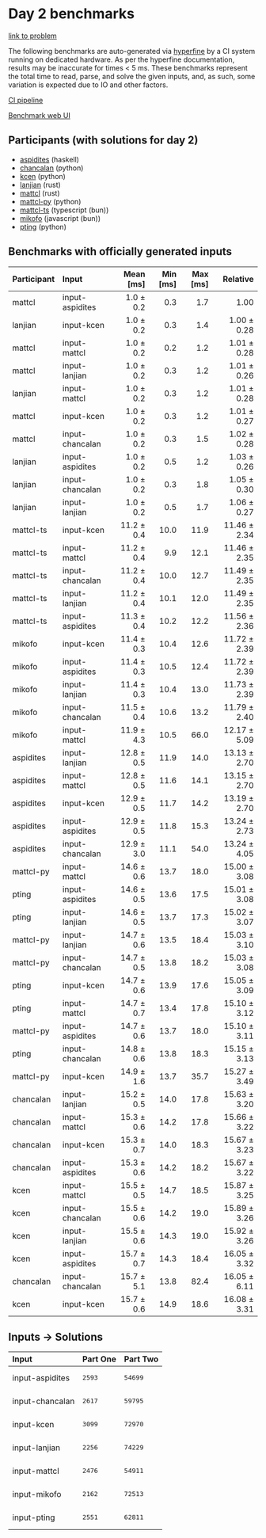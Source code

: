# Day 2 benchmarks

[link to problem](https://adventofcode.com/2023/day/2)

The following benchmarks are auto-generated via
[hyperfine](https://github.com/sharkdp/hyperfine) by a CI system running on
dedicated hardware. As per the hyperfine documentation, results may be
inaccurate for times < 5 ms. These benchmarks represent the total time to read,
parse, and solve the given inputs, and, as such, some variation is expected due
to IO and other factors.

[CI pipeline](http://ci.papercode.net:8080/teams/main/pipelines/aoc2023)

[Benchmark web UI](https://aoc.ancalagon.black)


## Participants (with solutions for day 2)

- [aspidites](https://github.com/aspidites/aoc2023) (haskell)
- [chancalan](https://github.com/chancalan/aoc2023) (python)
- [kcen](https://github.com/kcen/aoc2023) (python)
- [lanjian](https://github.com/lanjian/aoc-2023) (rust)
- [mattcl](https://github.com/mattcl/aoc2023) (rust)
- [mattcl-py](https://github.com/mattcl/aoc2023-py) (python)
- [mattcl-ts](https://github.com/mattcl/aoc2023-js) (typescript (bun))
- [mikofo](https://github.com/mikofo/advent-of-code-2023) (javascript (bun))
- [pting](https://github.com/pting/aoc2023) (python)


## Benchmarks with officially generated inputs

| Participant | Input | Mean [ms] | Min [ms] | Max [ms] | Relative |
|:---|:---|---:|---:|---:|---:|
| mattcl | input-aspidites | 1.0 ± 0.2 | 0.3 | 1.7 | 1.00 |
| lanjian | input-kcen | 1.0 ± 0.2 | 0.3 | 1.4 | 1.00 ± 0.28 |
| mattcl | input-mattcl | 1.0 ± 0.2 | 0.2 | 1.2 | 1.01 ± 0.28 |
| mattcl | input-lanjian | 1.0 ± 0.2 | 0.3 | 1.2 | 1.01 ± 0.26 |
| lanjian | input-mattcl | 1.0 ± 0.2 | 0.3 | 1.2 | 1.01 ± 0.28 |
| mattcl | input-kcen | 1.0 ± 0.2 | 0.3 | 1.2 | 1.01 ± 0.27 |
| mattcl | input-chancalan | 1.0 ± 0.2 | 0.3 | 1.5 | 1.02 ± 0.28 |
| lanjian | input-aspidites | 1.0 ± 0.2 | 0.5 | 1.2 | 1.03 ± 0.26 |
| lanjian | input-chancalan | 1.0 ± 0.2 | 0.3 | 1.8 | 1.05 ± 0.30 |
| lanjian | input-lanjian | 1.0 ± 0.2 | 0.5 | 1.7 | 1.06 ± 0.27 |
| mattcl-ts | input-kcen | 11.2 ± 0.4 | 10.0 | 11.9 | 11.46 ± 2.34 |
| mattcl-ts | input-mattcl | 11.2 ± 0.4 | 9.9 | 12.1 | 11.46 ± 2.35 |
| mattcl-ts | input-chancalan | 11.2 ± 0.4 | 10.0 | 12.7 | 11.49 ± 2.35 |
| mattcl-ts | input-lanjian | 11.2 ± 0.4 | 10.1 | 12.0 | 11.49 ± 2.35 |
| mattcl-ts | input-aspidites | 11.3 ± 0.4 | 10.2 | 12.2 | 11.56 ± 2.36 |
| mikofo | input-kcen | 11.4 ± 0.3 | 10.4 | 12.6 | 11.72 ± 2.39 |
| mikofo | input-aspidites | 11.4 ± 0.3 | 10.5 | 12.4 | 11.72 ± 2.39 |
| mikofo | input-lanjian | 11.4 ± 0.3 | 10.4 | 13.0 | 11.73 ± 2.39 |
| mikofo | input-chancalan | 11.5 ± 0.4 | 10.6 | 13.2 | 11.79 ± 2.40 |
| mikofo | input-mattcl | 11.9 ± 4.3 | 10.5 | 66.0 | 12.17 ± 5.09 |
| aspidites | input-lanjian | 12.8 ± 0.5 | 11.9 | 14.0 | 13.13 ± 2.70 |
| aspidites | input-mattcl | 12.8 ± 0.5 | 11.6 | 14.1 | 13.15 ± 2.70 |
| aspidites | input-kcen | 12.9 ± 0.5 | 11.7 | 14.2 | 13.19 ± 2.70 |
| aspidites | input-aspidites | 12.9 ± 0.5 | 11.8 | 15.3 | 13.24 ± 2.73 |
| aspidites | input-chancalan | 12.9 ± 3.0 | 11.1 | 54.0 | 13.24 ± 4.05 |
| mattcl-py | input-mattcl | 14.6 ± 0.6 | 13.7 | 18.0 | 15.00 ± 3.08 |
| pting | input-aspidites | 14.6 ± 0.5 | 13.6 | 17.5 | 15.01 ± 3.08 |
| pting | input-lanjian | 14.6 ± 0.5 | 13.7 | 17.3 | 15.02 ± 3.07 |
| mattcl-py | input-lanjian | 14.7 ± 0.6 | 13.5 | 18.4 | 15.03 ± 3.10 |
| mattcl-py | input-chancalan | 14.7 ± 0.5 | 13.8 | 18.2 | 15.03 ± 3.08 |
| pting | input-kcen | 14.7 ± 0.6 | 13.9 | 17.6 | 15.05 ± 3.09 |
| pting | input-mattcl | 14.7 ± 0.7 | 13.4 | 17.8 | 15.10 ± 3.12 |
| mattcl-py | input-aspidites | 14.7 ± 0.6 | 13.7 | 18.0 | 15.10 ± 3.11 |
| pting | input-chancalan | 14.8 ± 0.6 | 13.8 | 18.3 | 15.15 ± 3.13 |
| mattcl-py | input-kcen | 14.9 ± 1.6 | 13.7 | 35.7 | 15.27 ± 3.49 |
| chancalan | input-lanjian | 15.2 ± 0.5 | 14.0 | 17.8 | 15.63 ± 3.20 |
| chancalan | input-mattcl | 15.3 ± 0.6 | 14.2 | 17.8 | 15.66 ± 3.22 |
| chancalan | input-kcen | 15.3 ± 0.7 | 14.0 | 18.3 | 15.67 ± 3.23 |
| chancalan | input-aspidites | 15.3 ± 0.6 | 14.2 | 18.2 | 15.67 ± 3.22 |
| kcen | input-mattcl | 15.5 ± 0.5 | 14.7 | 18.5 | 15.87 ± 3.25 |
| kcen | input-chancalan | 15.5 ± 0.6 | 14.2 | 19.0 | 15.89 ± 3.26 |
| kcen | input-lanjian | 15.5 ± 0.6 | 14.3 | 19.0 | 15.92 ± 3.26 |
| kcen | input-aspidites | 15.7 ± 0.7 | 14.3 | 18.4 | 16.05 ± 3.32 |
| chancalan | input-chancalan | 15.7 ± 5.1 | 13.8 | 82.4 | 16.05 ± 6.11 |
| kcen | input-kcen | 15.7 ± 0.6 | 14.9 | 18.6 | 16.08 ± 3.31 |


## Inputs -> Solutions

| Input | Part One | Part Two |
|:---|:---|:---|
|input-aspidites|<pre>2593</pre>|<pre>54699</pre>|
|input-chancalan|<pre>2617</pre>|<pre>59795</pre>|
|input-kcen|<pre>3099</pre>|<pre>72970</pre>|
|input-lanjian|<pre>2256</pre>|<pre>74229</pre>|
|input-mattcl|<pre>2476</pre>|<pre>54911</pre>|
|input-mikofo|<pre>2162</pre>|<pre>72513</pre>|
|input-pting|<pre>2551</pre>|<pre>62811</pre>|